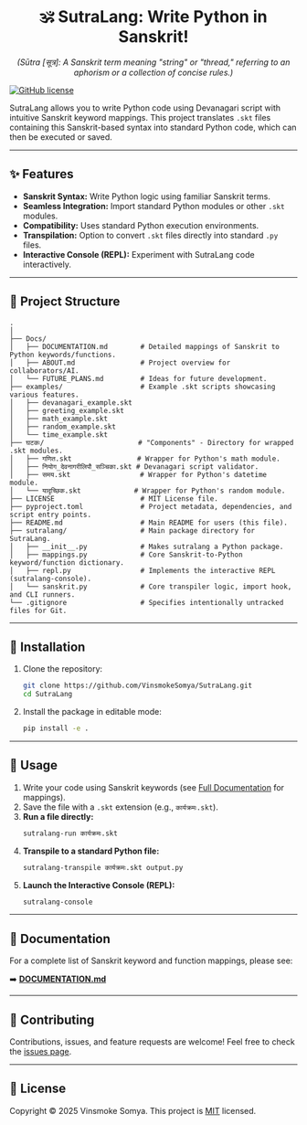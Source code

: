 <h1 align="center" id="top">🕉️ SutraLang: Write Python in Sanskrit!</h1>

<p align="center">
    <em>
        (Sūtra [सूत्र]: A Sanskrit term meaning "string" or "thread," referring to an aphorism or a collection of concise rules.)
    </em>
</p>

[![GitHub license](https://img.shields.io/github/license/VinsmokeSomya/SutraLang)](https://github.com/VinsmokeSomya/SutraLang/blob/main/LICENSE)

SutraLang allows you to write Python code using Devanagari script with intuitive Sanskrit keyword mappings. This project translates `.skt` files containing this Sanskrit-based syntax into standard Python code, which can then be executed or saved.

---

## ✨ Features

*   **Sanskrit Syntax:** Write Python logic using familiar Sanskrit terms.
*   **Seamless Integration:** Import standard Python modules or other `.skt` modules.
*   **Compatibility:** Uses standard Python execution environments.
*   **Transpilation:** Option to convert `.skt` files directly into standard `.py` files.
*   **Interactive Console (REPL):** Experiment with SutraLang code interactively.

---

## 📂 Project Structure

```
.
│
├── Docs/
│   ├── DOCUMENTATION.md        # Detailed mappings of Sanskrit to Python keywords/functions.
│   ├── ABOUT.md                # Project overview for collaborators/AI.
│   └── FUTURE_PLANS.md         # Ideas for future development.
├── examples/                   # Example .skt scripts showcasing various features.
│   ├── devanagari_example.skt
│   ├── greeting_example.skt
│   ├── math_example.skt
│   ├── random_example.skt
│   └── time_example.skt
├── घटकः/                       # "Components" - Directory for wrapped .skt modules.
│   ├── गणित.skt                # Wrapper for Python's math module.
│   ├── नियोग_देवनागरीलिपौ_सञ्चिका.skt # Devanagari script validator.
│   ├── समय.skt                 # Wrapper for Python's datetime module.
│   └── यादृच्छिक.skt             # Wrapper for Python's random module.
├── LICENSE                     # MIT License file.
├── pyproject.toml              # Project metadata, dependencies, and script entry points.
├── README.md                   # Main README for users (this file).
├── sutralang/                  # Main package directory for SutraLang.
│   ├── __init__.py             # Makes sutralang a Python package.
│   ├── mappings.py             # Core Sanskrit-to-Python keyword/function dictionary.
│   ├── repl.py                 # Implements the interactive REPL (sutralang-console).
│   └── sanskrit.py             # Core transpiler logic, import hook, and CLI runners.
└── .gitignore                  # Specifies intentionally untracked files for Git.
```

---

## 💾 Installation

1.  Clone the repository:
    ```bash
    git clone https://github.com/VinsmokeSomya/SutraLang.git
    cd SutraLang
    ```
2.  Install the package in editable mode:
    ```bash
    pip install -e .
    ```

---

## 🚀 Usage

1.  Write your code using Sanskrit keywords (see [Full Documentation](Docs/DOCUMENTATION.md) for mappings).
2.  Save the file with a `.skt` extension (e.g., `कार्यक्रमः.skt`).
3.  **Run a file directly:**
    ```bash
    sutralang-run कार्यक्रमः.skt
    ```
4.  **Transpile to a standard Python file:**
    ```bash
    sutralang-transpile कार्यक्रमः.skt output.py
    ```
5.  **Launch the Interactive Console (REPL):**
    ```bash
    sutralang-console
    ```

---

## 📖 Documentation

For a complete list of Sanskrit keyword and function mappings, please see:

➡️ **[DOCUMENTATION.md](Docs/DOCUMENTATION.md)**

---

## 🙌 Contributing

Contributions, issues, and feature requests are welcome! Feel free to check the [issues page](https://github.com/VinsmokeSomya/SutraLang/issues).

---

## 📜 License

Copyright © 2025 Vinsmoke Somya.
This project is [MIT](LICENSE) licensed.
